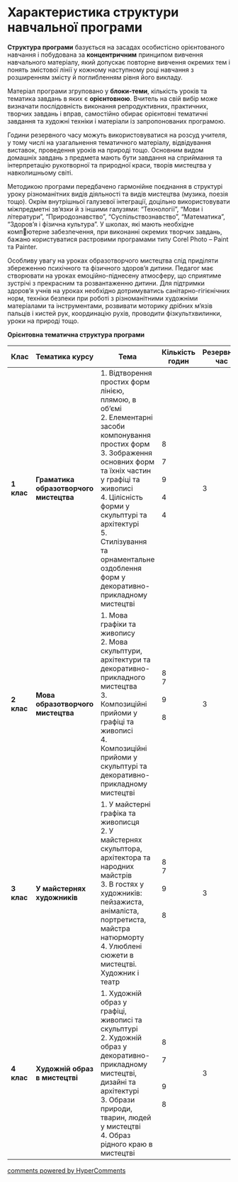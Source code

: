 <div id="hypercomments_widget" class="js-hypercomments-widget invisible"></div>

Характеристика структури навчальної програми
=============================================

**Структура програми** базується на засадах особистісно орієнтованого навчання і побудована за **концентричним** принципом вивчення навчального матеріалу, який допускає повторне вивчення окремих тем і понять змістової лінії у кожному наступному році навчання з розширенням змісту й поглибленням рівня його викладу.

Матеріал програми згруповано у **блоки-теми**, кількість уроків та тематика завдань в яких є **орієнтовною**. Вчитель на свій вибір може визначати послідовність виконання репродуктивних, практичних, творчих завдань і вправ, самостійно обирає орієнтовні тематичні завдання та художні техніки і матеріали із запропонованих програмою.

Години резервного часу можуть використовуватися на розсуд учителя, у тому числі на узагальнення тематичного матеріалу, відвідування виставок, проведення уроків на природі тощо.
Основним видом домашніх завдань з предмета мають бути  завдання на сприймання та інтерпретацію рукотворної та природної краси, творів мистецтва у навколишньому світі.

Методикою програми передбачено гармонійне поєднання в структурі уроку різноманітних видів діяльності та видів мистецтва (музика, поезія тощо). Окрім внутрішньої галузевої інтеграції, доцільно використовувати міжпредметні зв’язки й з іншими галузями: “Технології”, “Мови і літератури”, “Природознавство”, “Суспільствознавство”, “Математика”, “Здоров’я і фізична культура”. У школах, які мають необхідне компютерне забезпечення, при виконанні окремих творчих завдань, бажано користуватися растровими програмами типу Corel Photo – Paint та Painter.

Особливу увагу на уроках образотворчого мистецтва слід приділяти збереженню  психічного та фізичного  здоров’я дитини. Педагог має створювати на уроках емоційно-піднесену атмосферу, що сприятиме зустрічі з прекрасним та розвантаженню дитини. Для підтримки здоров’я  учнів на уроках необхідно дотримуватись санітарно-гігієнічних норм, техніки безпеки при роботі з різноманітними художніми матеріалами та інструментами, розвивати моторику дрібних м’язів пальців і кистей рук, координацію рухів, проводити фізкультхвилинки, уроки на природі тощо.

**Орієнтовна тематична структура програми**

| Клас | Тематика курсу | Тема | Кількість годин | Pезервний час |
|---|---|---|---|---|
| **1 клас** | **Граматика образотворчого мистецтва** | 1.	Відтворення простих форм лінією, плямою,  в об’ємі<br>2.	Елементарні засоби компонування простих форм<br>3.	Зображення основних форм та їхніх частин  у графіці  та живописі<br>4.	Цілісність форми у скульптурі та архітектурі<br>5.	Стилізування та орнаментальне оздоблення форм у декоративно-прикладному мистецтві | 8<br><br>7<br><br>9<br><br>4<br><br>4<br><br><br> | 3 |
| **2 клас** | **Мова образотворчого мистецтва** | 1.	Мова графіки та живопису<br>2.	Мова скульптури, архітектури та декоративно-прикладного мистецтва<br>3.	Композиційні прийоми у графіці та живописі<br>4.	Композиційні прийоми у скульптурі та декоративно-прикладному мистецтві | 8<br>7<br><br>9<br><br>8<br><br><br> | 3 |
| **3 клас** | **У майстернях художників** | 1.	У майстерні  графіка та  живописця<br>2.	У майстернях скульптора, архітектора та народних майстрів<br>3.	В гостях у художників: пейзажиста, анімаліста, портретиста,  майстра натюрморту<br>4.	Улюблені сюжети в мистецтві. Художник і театр | 8<br>7<br><br>9<br><br><br>8<br><br> | 3 |
| **4 клас** | **Художній образ в мистецтві** | 1.	Художній образ у графіці, живописі та скульптурі<br>2.	Художній образ у декоративно-прикладному мистецтві, дизайні та архітектурі<br>3.	Образи  природи, тварин,  людей у мистецтві<br>4.	Образ рідного  краю в мистецтві | 8<br><br>7<br><br><br>9<br><br>8<br> | 3 |


<div class="js-hypercomments-container">
    <a href="http://hypercomments.com" class="hc-link" title="comments widget">comments powered by HyperComments</a>
</div>